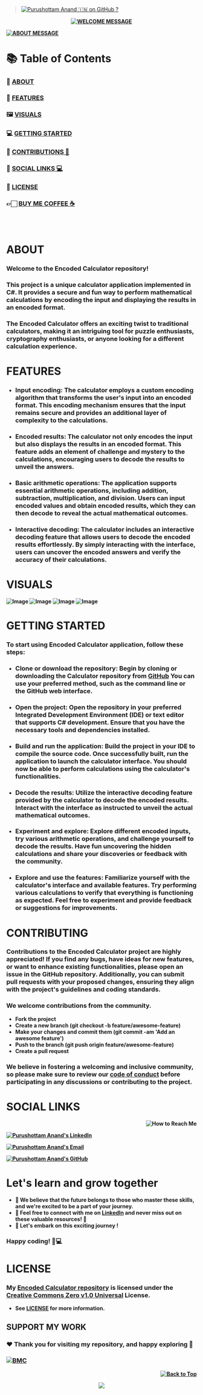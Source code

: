> [![Purushottam Anand 🇮🇳 on GitHub ?](https://github.com/creativepuru.png?size=100)](https://github.com/creativepuru "Purushottam Anand 🇮🇳 on GitHub ?")

<b>

<div align="center"> 

[![WELCOME MESSAGE](https://readme-typing-svg.demolab.com?font=Calibri&size=28&duration=2000&pause=1000&multiline=true&width=750&height=80&lines=👋+WELCOME+TO+MY+ENCODED+CALCULATOR+REPOSITORY+📘)](https://github.com/creativepuru/Encoded-Calculator)

</div>

[![ABOUT MESSAGE](https://readme-typing-svg.demolab.com?font=Calibri&size=28&duration=1000&pause=1000&multiline=true&width=1200&height=120&lines=📚+This+project+is+a+unique+calculator+application+implemented+in+C#.;✨+I+am+constantly+adding+new+contents.;+💭+So+make+sure+to+check+back+often+🕙)](https://github.com/creativepuru)

# 📚 Table of Contents
### 🔰 [ABOUT](#about)
### 🔰 [FEATURES](#features)
### 🖼  [VISUALS](#visuals)
### 💻 [GETTING STARTED](#getting-started)
### 📣 [CONTRIBUTIONS 🤝](#contributing)
### 📲 [SOCIAL LINKS 💻](#social-links)
### 📖 [LICENSE](#license)
### 👉🏻 [BUY ME COFFEE ☕](#support-my-work)

<br> </br>

# ABOUT
### Welcome to the Encoded Calculator repository! 
### This project is a unique calculator application implemented in C#. It provides a secure and fun way to perform mathematical calculations by encoding the input and displaying the results in an encoded format. 
### The Encoded Calculator offers an exciting twist to traditional calculators, making it an intriguing tool for puzzle enthusiasts, cryptography enthusiasts, or anyone looking for a different calculation experience.

# FEATURES
- ### Input encoding: The calculator employs a custom encoding algorithm that transforms the user's input into an encoded format. This encoding mechanism ensures that the input remains secure and provides an additional layer of complexity to the calculations.

- ### Encoded results: The calculator not only encodes the input but also displays the results in an encoded format. This feature adds an element of challenge and mystery to the calculations, encouraging users to decode the results to unveil the answers.

- ### Basic arithmetic operations: The application supports essential arithmetic operations, including addition, subtraction, multiplication, and division. Users can input encoded values and obtain encoded results, which they can then decode to reveal the actual mathematical outcomes.

- ### Interactive decoding: The calculator includes an interactive decoding feature that allows users to decode the encoded results effortlessly. By simply interacting with the interface, users can uncover the encoded answers and verify the accuracy of their calculations.

# VISUALS
![Image](Images\1.png)
![Image](Images\2.png)
![Image](Images\3.png)
![Image](Images\4.png)

# GETTING STARTED
### To start using Encoded Calculator application, follow these steps:

- ### Clone or download the repository: Begin by cloning or downloading the Calculator repository from [GitHub](https://github.com/creativepuru/Encoded-Calculator) You can use your preferred method, such as the command line or the GitHub web interface.

- ### Open the project: Open the repository in your preferred Integrated Development Environment (IDE) or text editor that supports C# development. Ensure that you have the necessary tools and dependencies installed.

- ### Build and run the application: Build the project in your IDE to compile the source code. Once successfully built, run the application to launch the calculator interface. You should now be able to perform calculations using the calculator's functionalities.

- ### Decode the results: Utilize the interactive decoding feature provided by the calculator to decode the encoded results. Interact with the interface as instructed to unveil the actual mathematical outcomes.

- ### Experiment and explore: Explore different encoded inputs, try various arithmetic operations, and challenge yourself to decode the results. Have fun uncovering the hidden calculations and share your discoveries or feedback with the community.

- ### Explore and use the features: Familiarize yourself with the calculator's interface and available features. Try performing various calculations to verify that everything is functioning as expected. Feel free to experiment and provide feedback or suggestions for improvements.

# CONTRIBUTING
### Contributions to the Encoded Calculator project are highly appreciated! If you find any bugs, have ideas for new features, or want to enhance existing functionalities, please open an issue in the GitHub repository. Additionally, you can submit pull requests with your proposed changes, ensuring they align with the project's guidelines and coding standards.

### We welcome contributions from the community.

- Fork the project
- Create a new branch (git checkout -b feature/awesome-feature)
- Make your changes and commit them (git commit -am 'Add an awesome feature')
- Push to the branch (git push origin feature/awesome-feature)
- Create a pull request

### We believe in fostering a welcoming and inclusive community, so please make sure to review our [code of conduct](https://github.com/creativepuru/Encoded-Calculator/blob/master/LICENSE.txt) before participating in any discussions or contributing to the project.

# SOCIAL LINKS

<p align="right">
<img src="https://readme-typing-svg.demolab.com?font=Calibri&size=28&duration=2000&pause=1000&multiline=true&width=600&height=40&lines=📲+How+to+reach+me+💻+" alt="How to Reach Me" /> </p>

[![Purushottam Anand's LinkedIn](https://img.shields.io/badge/-📲%20Connect%20on%20Linkedin-blue?style=for-the-badge&logo=linkedin)](https://openinapp.co/connect-on-linkedin-puru "Purushottam Anand's LinkedIn Profile")

[![Purushottam Anand's Email](https://img.shields.io/badge/Gmail-use%20Desktop%20/%20Laptop%20to%20open%20Gmail-blue?style=for-the-badge&logo=gmail)](https://openinapp.co/gmailpuru "Gmail - use Desktop / Laptop to open Gmail")

[![Purushottam Anand's GitHub](https://img.shields.io/badge/GitHub-❤️%20Sponsor%20me%20on%20GitHub-gr?style=for-the-badge&logo=github)](https://openinapp.co/githubpuru "Purushottam Anand's GitHub Page")

# Let's learn and grow together
- 🤖 We believe that the future belongs to those who master these skills, and we're excited to be a part of your journey. 
- 💪 Feel free to connect with me on [LinkedIn](https://openinapp.co/linkedinpuru "Purushottam Anand on Linkedin") and never miss out on these valuable resources! 🚀
- 🌟 Let's embark on this exciting journey !
### Happy coding! 🚀💻

# LICENSE
### My [Encoded Calculator repository](https://github.com/creativepuru/Encoded-Calculator) is licensed under the [Creative Commons Zero v1.0 Universal](https://github.com/creativepuru/Encoded-Calculator/blob/master/LICENSE.txt) License. 
- See [LICENSE](https://github.com/creativepuru/Encoded-Calculator/blob/master/LICENSE.txt) for more information.

## SUPPORT MY WORK

### ❤️ Thank you for visiting my repository, and happy exploring 🤗

### [![BMC](https://img.shields.io/badge/Buy%20Me%20a%20Coffee%20☕-%23FFDD00.svg?&style=for-the-badge&logo=buy-me-a-coffee&logoColor=black)](https://www.buymeacoffee.com/creativepuru)

<p align="right">
<a href="#top">
<img src="https://img.shields.io/static/v1?label&message=Back+to+Top&color=red&style=for-the-badge&logo" alt="Back to Top" /> </a> </p>

</b>

<!-- Footer -->
<p align="center">
  <img src="https://capsule-render.vercel.app/api?type=waving&color=gradient&height=100&section=footer"/>
</p>